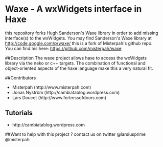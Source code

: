 Waxe - A wxWidgets interface in Haxe
=

this repository forks Hugh Sanderson's Waxe library in order to add missing interface(s) to the wxWidgets. You may find Sanderson's Waxe library at http://code.google.com/p/waxe/
this is a fork of Misterpah's github repo. You can find his here: https://github.com/misterpah/waxe

##Description 
The waxe project allows haxe to access the wxWidgets library via the neko or c++ targets. The combination of functional and object-oriented aspects of the haxe language make this a very natural fit. 

##Contributors
<ul>
<li>Misterpah (http://www.misterpah.com)</li>
<li>Jonas Nyström (http://cambiatablog.wordpress.com)</li>
<li>Lars Doucet (http://www.fortressofdoors.com)</li>
</ul>

## Tutorials
<ul>
	<li>http://cambiatablog.wordpress.com</li>
</ul>

##Want to help with this project ?
contact us on twitter 
@larsiusprime
@misterpah